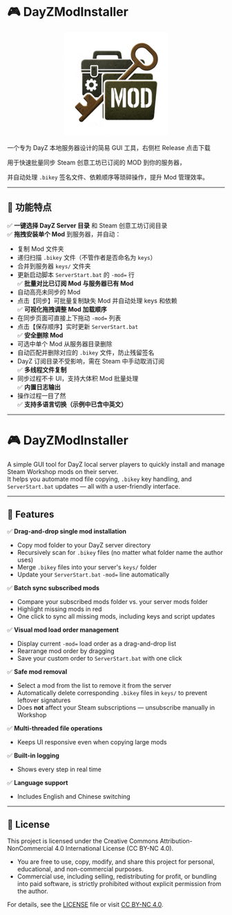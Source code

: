 # 🎮 DayZModInstaller

<div align=center><img src="img/logo.png" style="width:240px;align=center" /></div>

一个专为 DayZ 本地服务器设计的简易 GUI 工具，右侧栏 Release 点击下载

用于快速批量同步 Steam 创意工坊已订阅的 MOD 到你的服务器，  

并自动处理 `.bikey` 签名文件、依赖顺序等琐碎操作，提升 Mod 管理效率。

---

## 🚀 功能特点

✅ **一键选择 DayZ Server 目录** 和 Steam 创意工坊订阅目录  
✅ **拖拽安装单个 Mod** 到服务器，并自动：
   - 复制 Mod 文件夹
   - 递归扫描 `.bikey` 文件（不管作者是否命名为 `keys`）
   - 合并到服务器 `keys/` 文件夹  
   - 更新启动脚本 `ServerStart.bat` 的 `-mod=` 行  
✅ **批量对比已订阅 Mod 与服务器已有 Mod**
   - 自动高亮未同步的 Mod  
   - 点击【同步】可批量复制缺失 Mod 并自动处理 keys 和依赖  
✅ **可视化拖拽调整 Mod 加载顺序**
   - 在同步页面可直接上下拖动 `-mod=` 列表  
   - 点击【保存顺序】实时更新 `ServerStart.bat`  
✅ **安全删除 Mod**
   - 可选中单个 Mod 从服务器目录删除  
   - 自动匹配并删除对应的 `.bikey` 文件，防止残留签名  
   - DayZ 订阅目录不受影响，需在 Steam 中手动取消订阅  
✅ **多线程文件复制**
   - 同步过程不卡 UI，支持大体积 Mod 批量处理  
✅ **内置日志输出**
   - 操作过程一目了然  
✅ **支持多语言切换（示例中已含中英文）**

---

# 🎮 DayZModInstaller

A simple GUI tool for DayZ local server players to quickly install and manage Steam Workshop mods on their server.  
It helps you automate mod file copying, `.bikey` key handling, and `ServerStart.bat` updates — all with a user-friendly interface.

---

## 🚀 Features

✅ **Drag-and-drop single mod installation**
   - Copy mod folder to your DayZ server directory
   - Recursively scan for `.bikey` files (no matter what folder name the author uses)
   - Merge `.bikey` files into your server's `keys/` folder
   - Update your `ServerStart.bat` `-mod=` line automatically

✅ **Batch sync subscribed mods**
   - Compare your subscribed mods folder vs. your server mods folder
   - Highlight missing mods in red
   - One click to sync all missing mods, including keys and script updates

✅ **Visual mod load order management**
   - Display current `-mod=` load order as a drag-and-drop list
   - Rearrange mod order by dragging
   - Save your custom order to `ServerStart.bat` with one click

✅ **Safe mod removal**
   - Select a mod from the list to remove it from the server
   - Automatically delete corresponding `.bikey` files in `keys/` to prevent leftover signatures
   - Does **not** affect your Steam subscriptions — unsubscribe manually in Workshop

✅ **Multi-threaded file operations**
   - Keeps UI responsive even when copying large mods

✅ **Built-in logging**
   - Shows every step in real time

✅ **Language support**
   - Includes English and Chinese switching

---

## 📄 License

This project is licensed under the Creative Commons Attribution-NonCommercial 4.0 International License (CC BY-NC 4.0).

- You are free to use, copy, modify, and share this project for personal, educational, and non-commercial purposes.
- Commercial use, including selling, redistributing for profit, or bundling into paid software, is strictly prohibited without explicit permission from the author.

For details, see the [LICENSE](./LICENSE) file or visit [CC BY-NC 4.0](https://creativecommons.org/licenses/by-nc/4.0/).
